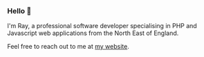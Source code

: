 ### Hello 👋

I'm Ray, a professional software developer specialising in PHP and Javascript web applications from the North East of England.

Feel free to reach out to me at <a href="https://rayblair.co.uk" target="_blank">my website</a>.

<!--
**rayblair06/rayblair06** is a ✨ _special_ ✨ repository because its `README.md` (this file) appears on your GitHub profile.

Here are some ideas to get you started:

- 🔭 I’m currently working on ...
- 🌱 I’m currently learning ...
- 👯 I’m looking to collaborate on ...
- 🤔 I’m looking for help with ...
- 💬 Ask me about ...
- 📫 How to reach me: ...
- 😄 Pronouns: ...
- ⚡ Fun fact: ...
-->
